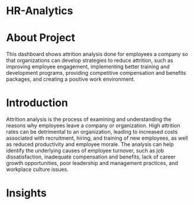 # HR-Analytics

# About Project 

This dashboard shows attrition analysis done for employees a company so that organizations can develop strategies to reduce attrition, such as improving employee engagement, implementing better training and development programs, providing competitive compensation and benefits packages, and creating a positive work environment.

# Introduction

Attrition analysis is the process of examining and understanding the reasons why employees leave a company or organization. High attrition rates can be detrimental to an organization, leading to increased costs associated with recruitment, hiring, and training of new employees, as well as reduced productivity and employee morale. The analysis can help identify the underlying causes of employee turnover, such as job dissatisfaction, inadequate compensation and benefits, lack of career growth opportunities, poor leadership and management practices, and workplace culture issues.

# Insights

